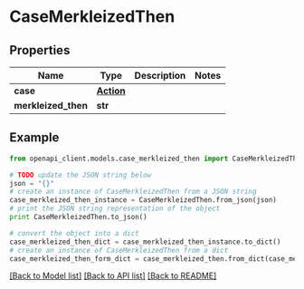 # CaseMerkleizedThen


## Properties
Name | Type | Description | Notes
------------ | ------------- | ------------- | -------------
**case** | [**Action**](Action.md) |  | 
**merkleized_then** | **str** |  | 

## Example

```python
from openapi_client.models.case_merkleized_then import CaseMerkleizedThen

# TODO update the JSON string below
json = "{}"
# create an instance of CaseMerkleizedThen from a JSON string
case_merkleized_then_instance = CaseMerkleizedThen.from_json(json)
# print the JSON string representation of the object
print CaseMerkleizedThen.to_json()

# convert the object into a dict
case_merkleized_then_dict = case_merkleized_then_instance.to_dict()
# create an instance of CaseMerkleizedThen from a dict
case_merkleized_then_form_dict = case_merkleized_then.from_dict(case_merkleized_then_dict)
```
[[Back to Model list]](../README.md#documentation-for-models) [[Back to API list]](../README.md#documentation-for-api-endpoints) [[Back to README]](../README.md)


